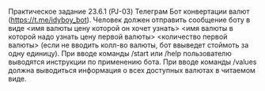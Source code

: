 Практическое задание 23.6.1 (PJ-03)
Телеграм Бот конвертации валют (https://t.me/idyboy_bot).
Человек должен отправить сообщение боту в виде <имя валюты цену которой он хочет узнать> <имя валюты в которой надо узнать цену первой валюты> <количество первой валюты> (если не вводить колл-во валюты, бот ввыведет стоймоть за одну единицу).
При вводе команды /start или /help пользователю выводятся инструкции по применению бота.
При вводе команды /values должна выводиться информация о всех доступных валютах в читаемом виде.
